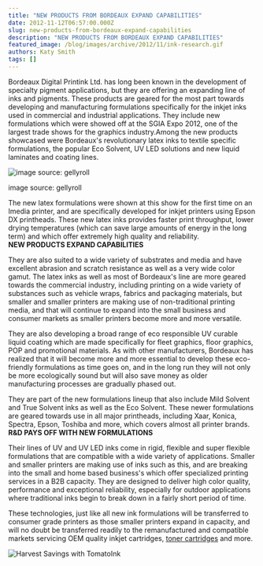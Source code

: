 ```yaml
---
title: "NEW PRODUCTS FROM BORDEAUX EXPAND CAPABILITIES"
date: 2012-11-12T06:57:00.000Z
slug: new-products-from-bordeaux-expand-capabilities
description: "NEW PRODUCTS FROM BORDEAUX EXPAND CAPABILITIES"
featured_image: /blog/images/archive/2012/11/ink-research.gif
authors: Katy Smith
tags: []
---
```


Bordeaux Digital Printink Ltd. has long been known in the development of specialty pigment applications, but they are offering an expanding line of inks and pigments. These products are geared for the most part towards developing and manufacturing formulations specifically for the inkjet inks used in commercial and industrial applications. They include new formulations which were showed off at the SGIA Expo 2012, one of the largest trade shows for the graphics industry.Among the new products showcased were Bordeaux's revolutionary latex inks to textile specific formulations, the popular Eco Solvent, UV LED solutions and new liquid laminates and coating lines. 

![image source: gellyroll](/blog/images/archive/2012/11/ink-research.gif)

image source: gellyroll

The new latex formulations were shown at this show for the first time on an Imedia printer, and are specifically developed for inkjet printers using Epson DX printheads. These new latex inks provides faster print throughput, lower drying temperatures (which can save large amounts of energy in the long term) and which offer extremely high quality and reliability.  
**NEW PRODUCTS EXPAND CAPABILITIES** 

They are also suited to a wide variety of substrates and media and have excellent abrasion and scratch resistance as well as a very wide color gamut. The latex inks as well as most of Bordeaux's line are more geared towards the commercial industry, including printing on a wide variety of substances such as vehicle wraps, fabrics and packaging materials, but smaller and smaller printers are making use of non-traditional printing media, and that will continue to expand into the small business and consumer markets as smaller printers become more and more versatile.

They are also developing a broad range of eco responsible UV curable liquid coating which are made specifically for fleet graphics, floor graphics, POP and promotional materials. As with other manufacturers, Bordeaux has realized that it will become more and more essential to develop these eco-friendly formulations as time goes on, and in the long run they will not only be more ecologically sound but will also save money as older manufacturing processes are gradually phased out.

They are part of the new formulations lineup that also include Mild Solvent and True Solvent inks as well as the Eco Solvent. These newer formulations are geared towards use in all major printheads, including Xaar, Konica, Spectra, Epson, Toshiba and more, which covers almost all printer brands.  
**R&D PAYS OFF WITH NEW FORMULATIONS**

Their lines of UV and UV LED inks come in rigid, flexible and super flexible formulations that are compatible with a wide variety of applications. Smaller and smaller printers are making use of inks such as this, and are breaking into the small and home based business's which offer specialized printing services in a B2B capacity. They are designed to deliver high color quality, performance and exceptional reliability, especially for outdoor applications where traditional inks begin to break down in a fairly short period of time.

These technologies, just like all new ink formulations will be transferred to consumer grade printers as those smaller printers expand in capacity, and will no doubt be transferred readily to the remanufactured and compatible markets servicing OEM quality inkjet cartridges, [toner cartridges](https://www.tomatoink.com/) and more.

![Harvest Savings with TomatoInk](/blog/images/archive/2013/06/generic_01-632x234.png)